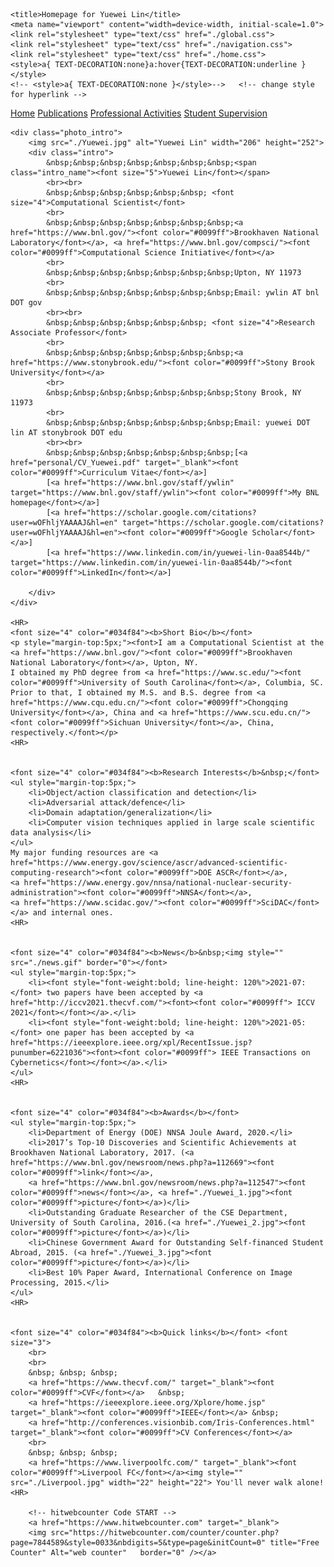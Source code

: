 
<!DOCTYPE html>
<!-- saved from url=(0042)https://cse.buffalo.edu/~jmeng2/index.html -->
<html lang="en"><head><meta http-equiv="Content-Type" content="text/html; charset=UTF-8"><script async="" src="./page_files/analytics.js.download"></script><script>(function(i,s,o,g,r,a,m){i['GoogleAnalyticsObject']=r;i[r]=i[r]||function(){(i[r].q=i[r].q||[]).push(arguments)},i[r].l=1*new Date();a=s.createElement(o),m=s.getElementsByTagName(o)[0];a.async=1;a.src=g;m.parentNode.insertBefore(a,m)})(window,document,'script','https://www.google-analytics.com/analytics.js','ga'); ga('create', 'UA-3974203-1', 'auto'); ga('send', 'pageview');</script>
    
    <title>Homepage for Yuewei Lin</title>
    <meta name="viewport" content="width=device-width, initial-scale=1.0">
    <link rel="stylesheet" type="text/css" href="./global.css">
    <link rel="stylesheet" type="text/css" href="./navigation.css">
	<link rel="stylesheet" type="text/css" href="./home.css">
	<style>a{ TEXT-DECORATION:none}a:hover{TEXT-DECORATION:underline }</style>
	<!-- <style>a{ TEXT-DECORATION:none }</style>-->   <!-- change style for hyperlink -->
</head>

<body data-gr-c-s-loaded="true">

<div class="navi central_body">
    <a class="navi navi_active" href="./index.html">Home</a>
    <a class="navi" href="./publications.html">Publications</a>
    <a class="navi" href="./activities.html">Professional Activities</a>
	<a class="navi" href="./students.html">Student Supervision</a>
</div>

<div class="navi_bar"></div>

<div class="central_body">

    <div class="photo_intro">
        <img src="./Yuewei.jpg" alt="Yuewei Lin" width="206" height="252">
        <div class="intro">
            &nbsp;&nbsp;&nbsp;&nbsp;&nbsp;&nbsp;&nbsp;<span class="intro_name"><font size="5">Yuewei Lin</font></span>
            <br><br>
            &nbsp;&nbsp;&nbsp;&nbsp;&nbsp;&nbsp; <font size="4">Computational Scientist</font>
            <br>
            &nbsp;&nbsp;&nbsp;&nbsp;&nbsp;&nbsp;&nbsp;<a href="https://www.bnl.gov/"><font color="#0099ff">Brookhaven National Laboratory</font></a>, <a href="https://www.bnl.gov/compsci/"><font color="#0099ff">Computational Science Initiative</font></a>
            <br>
            &nbsp;&nbsp;&nbsp;&nbsp;&nbsp;&nbsp;&nbsp;Upton, NY 11973
            <br>
            &nbsp;&nbsp;&nbsp;&nbsp;&nbsp;&nbsp;&nbsp;Email: ywlin AT bnl DOT gov
            <br><br>
            &nbsp;&nbsp;&nbsp;&nbsp;&nbsp;&nbsp; <font size="4">Research Associate Professor</font>
            <br>
            &nbsp;&nbsp;&nbsp;&nbsp;&nbsp;&nbsp;&nbsp;<a href="https://www.stonybrook.edu/"><font color="#0099ff">Stony Brook University</font></a>
            <br>
            &nbsp;&nbsp;&nbsp;&nbsp;&nbsp;&nbsp;&nbsp;Stony Brook, NY 11973
            <br>
            &nbsp;&nbsp;&nbsp;&nbsp;&nbsp;&nbsp;&nbsp;Email: yuewei DOT lin AT stonybrook DOT edu
			<br><br>
			&nbsp;&nbsp;&nbsp;&nbsp;&nbsp;&nbsp;&nbsp;[<a href="personal/CV_Yuewei.pdf" target="_blank"><font color="#0099ff">Curriculum Vitae</font></a>]
			[<a href="https://www.bnl.gov/staff/ywlin" target="https://www.bnl.gov/staff/ywlin"><font color="#0099ff">My BNL homepage</font></a>]
			[<a href="https://scholar.google.com/citations?user=wOFhljYAAAAJ&hl=en" target="https://scholar.google.com/citations?user=wOFhljYAAAAJ&hl=en"><font color="#0099ff">Google Scholar</font></a>]
			[<a href="https://www.linkedin.com/in/yuewei-lin-0aa8544b/" target="https://www.linkedin.com/in/yuewei-lin-0aa8544b/"><font color="#0099ff">LinkedIn</font></a>]

        </div>
    </div>

	<HR>
    <font size="4" color="#034f84"><b>Short Bio</b></font>
    <p style="margin-top:5px;"><font>I am a Computational Scientist at the <a href="https://www.bnl.gov/"><font color="#0099ff">Brookhaven National Laboratory</font></a>, Upton, NY. 
    I obtained my PhD degree from <a href="https://www.sc.edu/"><font color="#0099ff">University of South Carolina</font></a>, Columbia, SC. 
    Prior to that, I obtained my M.S. and B.S. degree from <a href="https://www.cqu.edu.cn/"><font color="#0099ff">Chongqing University</font></a>, China and <a href="https://www.scu.edu.cn/"><font color="#0099ff">Sichuan University</font></a>, China, respectively.</font></p>
	<HR>


    <font size="4" color="#034f84"><b>Research Interests</b>&nbsp;</font>
    <ul style="margin-top:5px;">
		<li>Object/action classification and detection</li>
		<li>Adversarial attack/defence</li>
        <li>Domain adaptation/generalization</li>
        <li>Computer vision techniques applied in large scale scientific data analysis</li>
    </ul>
    My major funding resources are <a href="https://www.energy.gov/science/ascr/advanced-scientific-computing-research"><font color="#0099ff">DOE ASCR</font></a>, 
    <a href="https://www.energy.gov/nnsa/national-nuclear-security-administration"><font color="#0099ff">NNSA</font></a>,
    <a href="https://www.scidac.gov/"><font color="#0099ff">SciDAC</font></a> and internal ones.	
	<HR>

	
	<font size="4" color="#034f84"><b>News</b>&nbsp;<img style="" src="./news.gif" border="0"></font>
    <ul style="margin-top:5px;">
		<li><font style="font-weight:bold; line-height: 120%">2021-07:</font> two papers have been accepted by <a href="http://iccv2021.thecvf.com/"><font><font color="#0099ff"> ICCV 2021</font></font></a>.</li>
		<li><font style="font-weight:bold; line-height: 120%">2021-05:</font> one paper has been accepted by <a href="https://ieeexplore.ieee.org/xpl/RecentIssue.jsp?punumber=6221036"><font><font color="#0099ff"> IEEE Transactions on Cybernetics</font></font></a>.</li>
    </ul>
	<HR>


    <font size="4" color="#034f84"><b>Awards</b></font>
    <ul style="margin-top:5px;">
		<li>Department of Energy (DOE) NNSA Joule Award, 2020.</li>
		<li>2017’s Top-10 Discoveries and Scientific Achievements at Brookhaven National Laboratory, 2017. (<a href="https://www.bnl.gov/newsroom/news.php?a=112669"><font color="#0099ff">link</font></a>,
        <a href="https://www.bnl.gov/newsroom/news.php?a=112547"><font color="#0099ff">news</font></a>, <a href="./Yuewei_1.jpg"><font color="#0099ff">picture</font></a>)</li>
        <li>Outstanding Graduate Researcher of the CSE Department, University of South Carolina, 2016.(<a href="./Yuewei_2.jpg"><font color="#0099ff">picture</font></a>)</li>
        <li>Chinese Government Award for Outstanding Self-financed Student Abroad, 2015. (<a href="./Yuewei_3.jpg"><font color="#0099ff">picture</font></a>)</li>
        <li>Best 10% Paper Award, International Conference on Image Processing, 2015.</li>
    </ul>
	<HR>
	

	<font size="4" color="#034f84"><b>Quick links</b></font> <font size="3"> 
		<br>
        <br>
		&nbsp; &nbsp; &nbsp;
		<a href="https://www.thecvf.com/" target="_blank"><font color="#0099ff">CVF</font></a>   &nbsp; 
		<a href="https://ieeexplore.ieee.org/Xplore/home.jsp" target="_blank"><font color="#0099ff">IEEE</font></a> &nbsp; 
        <a href="http://conferences.visionbib.com/Iris-Conferences.html" target="_blank"><font color="#0099ff">CV Conferences</font></a>   
        <br>
        &nbsp; &nbsp; &nbsp;
        <a href="https://www.liverpoolfc.com/" target="_blank"><font color="#0099ff">Liverpool FC</font></a><img style="" src="./Liverpool.jpg" width="22" height="22"> You'll never walk alone!
	<HR>
        
        <!-- hitwebcounter Code START -->
        <a href="https://www.hitwebcounter.com" target="_blank">
        <img src="https://hitwebcounter.com/counter/counter.php?page=7844589&style=0033&nbdigits=5&type=page&initCount=0" title="Free Counter" Alt="web counter"   border="0" /></a>        
  </div>  
	        
</div>

</body></html>
